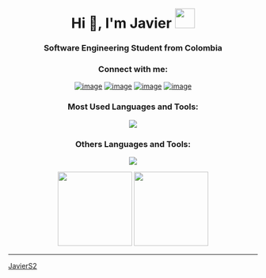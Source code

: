<h1 align="center">Hi 👋, I'm Javier <img height="40" src="https://emoji.gg/assets/emoji/7333-parrotdance.gif"></h1>
<h3 align="center">Software Engineering Student from Colombia</h3>

<h3 align="center">Connect with me:</h3>
<div align="center">

[![image](https://img.shields.io/badge/LinkedIn-0077B5?style=for-the-badge&logo=linkedin&logoColor=white)](https://www.linkedin.com/in/)
[![image](https://img.shields.io/badge/Instagram-E4405F?style=for-the-badge&logo=instagram&logoColor=white)](https://www.instagram.com/)
[![image](https://img.shields.io/badge/Twitter-1DA1F2?style=for-the-badge&logo=twitter&logoColor=white)](https://twitter.com/)
[![image](https://img.shields.io/badge/Gmail-D14836?style=for-the-badge&logo=gmail&logoColor=white)](mailto:)    
</div>

<h3 align="center">Most Used Languages and Tools:</h3>
<p align="center">
  <a href="https://skillicons.dev">
    <img src="https://skillicons.dev/icons?i=java,spring,ts,angular&perline=5&theme=light" />
  </a>
</p>

<h3 align="center">Others Languages and Tools:</h3>
<p align="center">
  <a href="https://skillicons.dev">
    <img src="https://skillicons.dev/icons?i=html,css,js,astro,react,py,c,cpp,docker,ps,figma&perline=5&theme=light" />
  </a>
</p>

<p align= "center">
  <img height= "150" src="https://github-readme-stats.vercel.app/api?username=JavierS2&theme=react&show_icons=true&include_all_commits=true" />
  <img height= "150" src="https://github-readme-stats.vercel.app/api/top-langs/?username=JavierS2&theme=react&layout=compact" />
</p>

------

[JavierS2](https://github.com/JavierS2)
